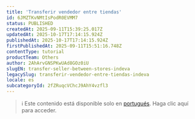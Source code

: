 ```yaml
---
title: 'Transferir vendedor entre tiendas'
id: 6JMZTKvNMtIsPodR0EVMM7
status: PUBLISHED
createdAt: 2025-09-11T15:39:25.017Z
updatedAt: 2025-10-17T17:14:15.924Z
publishedAt: 2025-10-17T17:14:15.924Z
firstPublishedAt: 2025-09-11T15:51:16.748Z
contentType: tutorial
productTeam: Others
author: 2AhArvGNSPKwUAd8GOz0iU
slugEN: transfer-seller-between-stores-indeva
legacySlug: transferir-vendedor-entre-tiendas-indeva
locale: es
subcategoryId: 2fZRuqcVChcJ9AhY4vzfl3
---
```


> ℹ️ Este contenido está disponible solo en [portugués](/pt/tutorial/transferir-colaborador-de-uma-loja-para-outra-indeva--6JMZTKvNMtIsPodR0EVMM7). Haga clic aquí para acceder.
